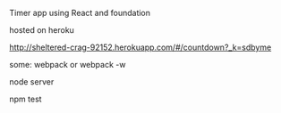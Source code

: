 Timer app using React and foundation

hosted on heroku

http://sheltered-crag-92152.herokuapp.com/#/countdown?_k=sdbyme


some:
webpack or webpack -w

node server

npm test



